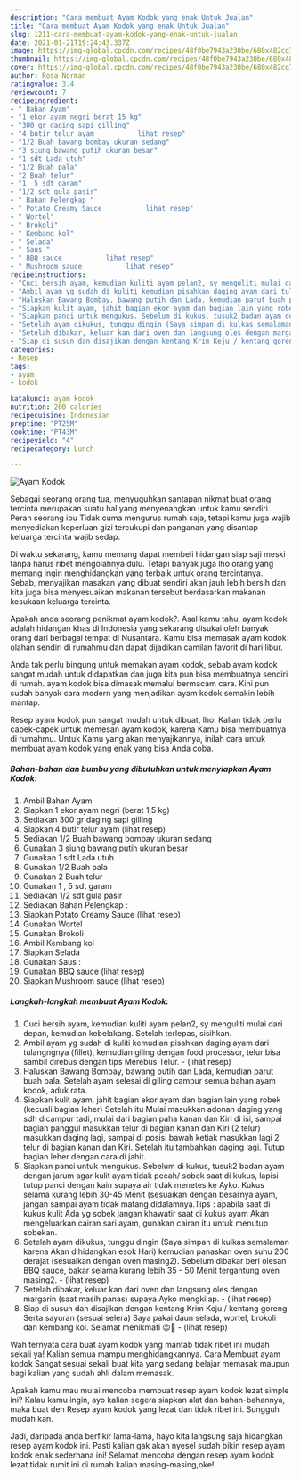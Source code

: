 ```yaml
---
description: "Cara membuat Ayam Kodok yang enak Untuk Jualan"
title: "Cara membuat Ayam Kodok yang enak Untuk Jualan"
slug: 1211-cara-membuat-ayam-kodok-yang-enak-untuk-jualan
date: 2021-01-21T19:24:43.337Z
image: https://img-global.cpcdn.com/recipes/48f0be7943a230be/680x482cq70/ayam-kodok-foto-resep-utama.jpg
thumbnail: https://img-global.cpcdn.com/recipes/48f0be7943a230be/680x482cq70/ayam-kodok-foto-resep-utama.jpg
cover: https://img-global.cpcdn.com/recipes/48f0be7943a230be/680x482cq70/ayam-kodok-foto-resep-utama.jpg
author: Rosa Norman
ratingvalue: 3.4
reviewcount: 7
recipeingredient:
- " Bahan Ayam"
- "1 ekor ayam negri berat 15 kg"
- "300 gr daging sapi gilling"
- "4 butir telur ayam           lihat resep"
- "1/2 Buah bawang bombay ukuran sedang"
- "3 siung bawang putih ukuran besar"
- "1 sdt Lada utuh"
- "1/2 Buah pala"
- "2 Buah telur"
- "1  5 sdt garam"
- "1/2 sdt gula pasir"
- " Bahan Pelengkap "
- " Potato Creamy Sauce           lihat resep"
- " Wortel"
- " Brokoli"
- " Kembang kol"
- " Selada"
- " Saus "
- " BBQ sauce           lihat resep"
- " Mushroom sauce           lihat resep"
recipeinstructions:
- "Cuci bersih ayam, kemudian kuliti ayam pelan2, sy menguliti mulai dari depan, kemudian kebelakang. Setelah terlepas, sisihkan."
- "Ambil ayam yg sudah di kuliti kemudian pisahkan daging ayam dari tulangngnya (fillet), kemudian giling dengan food processor, telur bisa sambil direbus dengan tips Merebus Telur.           (lihat resep)"
- "Haluskan Bawang Bombay, bawang putih dan Lada, kemudian parut buah pala. Setelah ayam selesai di giling campur semua bahan ayam kodok, aduk rata."
- "Siapkan kulit ayam, jahit bagian ekor ayam dan bagian lain yang robek (kecuali bagian leher) Setelah itu Mulai masukkan adonan daging yang sdh dicampur tadi, mulai dari bagian paha kanan dan Kiri di isi, sampai bagian panggul masukkan telur di bagian kanan dan Kiri (2 telur) masukkan daging lagi, sampai di posisi bawah ketiak masukkan lagi 2 telur di bagian kanan dan Kiri. Setelah itu tambahkan daging lagi. Tutup bagian leher dengan cara di jahit."
- "Siapkan panci untuk mengukus. Sebelum di kukus, tusuk2 badan ayam dengan jarum agar kulit ayam tidak pecah/ sobek saat di kukus, lapisi tutup panci dengan kain supaya air tidak menetes ke Ayko. Kukus selama kurang lebih 30-45 Menit (sesuaikan dengan besarnya ayam, jangan sampai ayam tidak matang didalamnya.Tips : apabila saat di kukus kulit Ada yg sobek jangan khawatir saat di kukus ayam Akan mengeluarkan cairan sari ayam, gunakan cairan itu untuk menutup sobekan."
- "Setelah ayam dikukus, tunggu dingin (Saya simpan di kulkas semalaman karena Akan dihidangkan esok Hari) kemudian panaskan oven suhu 200 derajat (sesuaikan dengan oven masing2). Sebelum dibakar beri olesan BBQ sauce, bakar selama kurang lebih 35 - 50 Menit tergantung oven masing2.           (lihat resep)"
- "Setelah dibakar, keluar kan dari oven dan langsung oles dengan margarin (saat masih panas) supaya Ayko mengkilap.           (lihat resep)"
- "Siap di susun dan disajikan dengan kentang Krim Keju / kentang goreng Serta sayuran (sesuai selera) Saya pakai daun selada, wortel, brokoli dan kembang kol. Selamat menikmati 😉🤤           (lihat resep)"
categories:
- Resep
tags:
- ayam
- kodok

katakunci: ayam kodok 
nutrition: 200 calories
recipecuisine: Indonesian
preptime: "PT25M"
cooktime: "PT43M"
recipeyield: "4"
recipecategory: Lunch

---
```



![Ayam Kodok](https://img-global.cpcdn.com/recipes/48f0be7943a230be/680x482cq70/ayam-kodok-foto-resep-utama.jpg)

Sebagai seorang orang tua, menyuguhkan santapan nikmat buat orang tercinta merupakan suatu hal yang menyenangkan untuk kamu sendiri. Peran seorang ibu Tidak cuma mengurus rumah saja, tetapi kamu juga wajib menyediakan keperluan gizi tercukupi dan panganan yang disantap keluarga tercinta wajib sedap.

Di waktu  sekarang, kamu memang dapat membeli hidangan siap saji meski tanpa harus ribet mengolahnya dulu. Tetapi banyak juga lho orang yang memang ingin menghidangkan yang terbaik untuk orang tercintanya. Sebab, menyajikan masakan yang dibuat sendiri akan jauh lebih bersih dan kita juga bisa menyesuaikan makanan tersebut berdasarkan makanan kesukaan keluarga tercinta. 



Apakah anda seorang penikmat ayam kodok?. Asal kamu tahu, ayam kodok adalah hidangan khas di Indonesia yang sekarang disukai oleh banyak orang dari berbagai tempat di Nusantara. Kamu bisa memasak ayam kodok olahan sendiri di rumahmu dan dapat dijadikan camilan favorit di hari libur.

Anda tak perlu bingung untuk memakan ayam kodok, sebab ayam kodok sangat mudah untuk didapatkan dan juga kita pun bisa membuatnya sendiri di rumah. ayam kodok bisa dimasak memalui bermacam cara. Kini pun sudah banyak cara modern yang menjadikan ayam kodok semakin lebih mantap.

Resep ayam kodok pun sangat mudah untuk dibuat, lho. Kalian tidak perlu capek-capek untuk memesan ayam kodok, karena Kamu bisa membuatnya di rumahmu. Untuk Kamu yang akan menyajikannya, inilah cara untuk membuat ayam kodok yang enak yang bisa Anda coba.

<!--inarticleads1-->

##### Bahan-bahan dan bumbu yang dibutuhkan untuk menyiapkan Ayam Kodok:

1. Ambil  Bahan Ayam
1. Siapkan 1 ekor ayam negri (berat 1,5 kg)
1. Sediakan 300 gr daging sapi gilling
1. Siapkan 4 butir telur ayam           (lihat resep)
1. Sediakan 1/2 Buah bawang bombay ukuran sedang
1. Gunakan 3 siung bawang putih ukuran besar
1. Gunakan 1 sdt Lada utuh
1. Gunakan 1/2 Buah pala
1. Gunakan 2 Buah telur
1. Gunakan 1 , 5 sdt garam
1. Sediakan 1/2 sdt gula pasir
1. Sediakan  Bahan Pelengkap :
1. Siapkan  Potato Creamy Sauce           (lihat resep)
1. Gunakan  Wortel
1. Gunakan  Brokoli
1. Ambil  Kembang kol
1. Siapkan  Selada
1. Gunakan  Saus :
1. Gunakan  BBQ sauce           (lihat resep)
1. Siapkan  Mushroom sauce           (lihat resep)




<!--inarticleads2-->

##### Langkah-langkah membuat Ayam Kodok:

1. Cuci bersih ayam, kemudian kuliti ayam pelan2, sy menguliti mulai dari depan, kemudian kebelakang. Setelah terlepas, sisihkan.
1. Ambil ayam yg sudah di kuliti kemudian pisahkan daging ayam dari tulangngnya (fillet), kemudian giling dengan food processor, telur bisa sambil direbus dengan tips Merebus Telur. -           (lihat resep)
1. Haluskan Bawang Bombay, bawang putih dan Lada, kemudian parut buah pala. Setelah ayam selesai di giling campur semua bahan ayam kodok, aduk rata.
1. Siapkan kulit ayam, jahit bagian ekor ayam dan bagian lain yang robek (kecuali bagian leher) Setelah itu Mulai masukkan adonan daging yang sdh dicampur tadi, mulai dari bagian paha kanan dan Kiri di isi, sampai bagian panggul masukkan telur di bagian kanan dan Kiri (2 telur) masukkan daging lagi, sampai di posisi bawah ketiak masukkan lagi 2 telur di bagian kanan dan Kiri. Setelah itu tambahkan daging lagi. Tutup bagian leher dengan cara di jahit.
1. Siapkan panci untuk mengukus. Sebelum di kukus, tusuk2 badan ayam dengan jarum agar kulit ayam tidak pecah/ sobek saat di kukus, lapisi tutup panci dengan kain supaya air tidak menetes ke Ayko. Kukus selama kurang lebih 30-45 Menit (sesuaikan dengan besarnya ayam, jangan sampai ayam tidak matang didalamnya.Tips : apabila saat di kukus kulit Ada yg sobek jangan khawatir saat di kukus ayam Akan mengeluarkan cairan sari ayam, gunakan cairan itu untuk menutup sobekan.
1. Setelah ayam dikukus, tunggu dingin (Saya simpan di kulkas semalaman karena Akan dihidangkan esok Hari) kemudian panaskan oven suhu 200 derajat (sesuaikan dengan oven masing2). Sebelum dibakar beri olesan BBQ sauce, bakar selama kurang lebih 35 - 50 Menit tergantung oven masing2. -           (lihat resep)
1. Setelah dibakar, keluar kan dari oven dan langsung oles dengan margarin (saat masih panas) supaya Ayko mengkilap. -           (lihat resep)
1. Siap di susun dan disajikan dengan kentang Krim Keju / kentang goreng Serta sayuran (sesuai selera) Saya pakai daun selada, wortel, brokoli dan kembang kol. Selamat menikmati 😉🤤 -           (lihat resep)




Wah ternyata cara buat ayam kodok yang mantab tidak ribet ini mudah sekali ya! Kalian semua mampu menghidangkannya. Cara Membuat ayam kodok Sangat sesuai sekali buat kita yang sedang belajar memasak maupun bagi kalian yang sudah ahli dalam memasak.

Apakah kamu mau mulai mencoba membuat resep ayam kodok lezat simple ini? Kalau kamu ingin, ayo kalian segera siapkan alat dan bahan-bahannya, maka buat deh Resep ayam kodok yang lezat dan tidak ribet ini. Sungguh mudah kan. 

Jadi, daripada anda berfikir lama-lama, hayo kita langsung saja hidangkan resep ayam kodok ini. Pasti kalian gak akan nyesel sudah bikin resep ayam kodok enak sederhana ini! Selamat mencoba dengan resep ayam kodok lezat tidak rumit ini di rumah kalian masing-masing,oke!.

